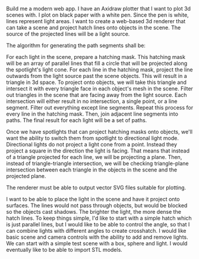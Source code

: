Build me a modern web app. I have an Axidraw plotter that I want to plot 3d scenes with. I plot on black paper with a white pen. Since the pen is white, lines represent light areas. I want to create a web-based 3d renderer that can take a scene and project hatch lines onto objects in the scene. The source of the projected lines will be a light source.

The algorithm for generating the path segments shall be:

For each light in the scene, prepare a hatching mask. This hatching mask will be an array of parallel lines that fill a circle that will be projected along the spotlight's light cone. For each line in the hatching mask, project the line outwards from the light source past the scene objects. This will result in a triangle in 3d space. To project onto objects, we will take this triangle and intersect it with every triangle face in each object's mesh in the scene. Filter out triangles in the scene that are facing away from the light source. Each intersection will either result in no intersection, a single point, or a line segment. Filter out everything except line segments. Repeat this process for every line in the hatching mask. Then, join adjacent line segments into paths. The final result for each light will be a set of paths.

Once we have spotlights that can project hatching masks onto objects, we'll want the ability to switch them from spotlight to directional light mode. Directional lights do not project a light cone from a point. Instead they project a square in the direction the light is facing. That means that instead of a triangle projected for each line, we will be projecting a plane. Then, instead of triangle-triangle intersection, we will be checking triangle-plane intersection between each triangle in the objects in the scene and the projected plane.

The renderer must be able to output vector SVG files suitable for plotting.

I want to be able to place the light in the scene and have it project onto surfaces. The lines would not pass through objects, but would be blocked so the objects cast shadows. The brighter the light, the more dense the hatch lines. To keep things simple, I'd like to start with a simple hatch which is just parallel lines, but I would like to be able to control the angle, so that I can combine lights with different angles to create crosshatch. I would like basic scene and camera controls with the ability to add and remove lights. We can start with a simple test scene with a box, sphere and light. I would eventually like to be able to import STL models.
